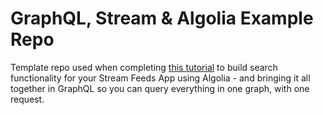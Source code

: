 # GraphQL, Stream & Algolia Example Repo
Template repo used when completing [this tutorial]() to build search functionality for your Stream Feeds App using Algolia - and bringing it all together in GraphQL so you can query everything in one graph, with one request.

